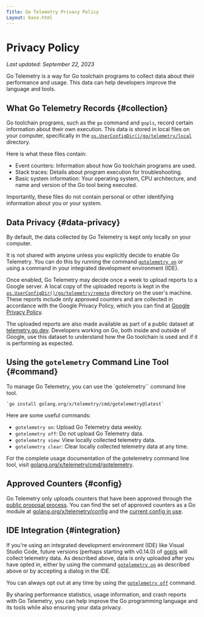 ```yaml
---
Title: Go Telemetry Privacy Policy
Layout: base.html
---
```


# Privacy Policy

_Last updated: September 22, 2023_


Go Telemetry is a way for Go toolchain programs to collect data about their
performance and usage. This data can help developers improve the language and
tools.

## What Go Telemetry Records {#collection}

Go toolchain programs, such as the `go` command and `gopls`, record certain information
about their own execution. This data is stored in local files on your computer,
specifically in the [`os.UserConfigDir()/go/telemetry/local`](https://pkg.go.dev/os#UserConfigDir) directory.

Here is what these files contain:

* Event counters: Information about how Go toolchain programs
are used.
* Stack traces: Details about program execution for troubleshooting.
* Basic system information: Your operating system, CPU architecture, and name and version of the Go tool being executed.

Importantly, these files do not contain personal or other
identifying information about you or your system.

## Data Privacy {#data-privacy}

By default, the data collected by Go Telemetry is kept only locally on your computer.

It is not shared with anyone unless you explicitly decide to enable Go Telemetry.
You can do this by running the command [`gotelemetry on`](#command) or using a command
in your integrated development environment (IDE).

Once enabled, Go Telemetry may decide once a week to upload reports to a Google
server.  A local copy of the uploaded reports is kept in the
[`os.UserConfigDir()/go/telemetry/remote`](https://pkg.go.dev/os#UserConfigDir) directory on the user's machine.
These reports include only approved counters and are collected in
accordance with the Google Privacy Policy, which you can find
at [Google Privacy Policy](https://policies.google.com/privacy).

The uploaded reports are also made available as part of a public dataset at
[telemetry.go.dev](https://telemetry.go.dev). Developers working on Go,
both inside and outside of Google, use this dataset to understand
how the Go toolchain is used and if it is performing as expected.

## Using the `gotelemetry` Command Line Tool {#command}

To manage Go Telemetry, you can use the `gotelemetry`` command line tool.

	`go install golang.org/x/telemetry/cmd/gotelemetry@latest`

Here are some useful commands:

* `gotelemetry on`: Upload Go Telemetry data weekly.
* `gotelemetry off`: Do not upload Go Telemetry data. 
* `gotelemetry view`: View locally collected telemetry data.
* `gotelemetry clear`: Clear locally collected telemetry data at any time.

For the complete usage documentation of the gotelemetry command line tool, visit
[golang.org/x/telemetry/cmd/gotelemetry](https://golang.org/x/telemetry/cmd/gotelemetry).


## Approved Counters {#config}

Go Telemetry only uploads counters that have been approved through the [public proposal process](https://github.com/orgs/golang/projects/29).
You can find the set of approved counters as a Go module at
[golang.org/x/telemetry/config](https://go.googlesource.com/telemetry/+/refs/heads/master/config/config.json) and the [current config in use](https://telemetry.go.dev/config). 

## IDE Integration {#integration}

If you're using an integrated development environment (IDE) like Visual Studio Code,
future versions (perhaps starting with v0.14.0) of [gopls](https://go.dev/s/gopls) 
will collect telemetry data. As described above,
data is only uploaded after you have opted in, either by using the command
[`gotelemetry on`](#command) as
described above or by accepting a dialog in the IDE.

You can always opt out at any time by using the [`gotelemetry off`](#command) command.

By sharing performance statistics, usage information, and crash reports with Go Telemetry,
you can help improve the Go programming language and its tools while also ensuring
your data privacy.
